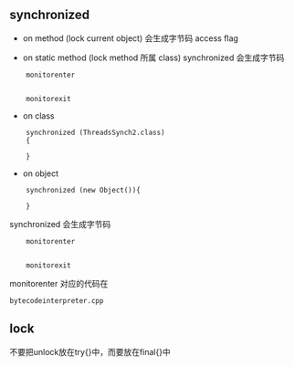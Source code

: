 



## synchronized
- on method (lock current object)
会生成字节码 access flag

- on static method (lock method 所属 class)
synchronized 会生成字节码
```
    monitorenter

    
    monitorexit
```
- on class
```
    synchronized (ThreadsSynch2.class)
    {
        
    }
```
- on object
```
    synchronized (new Object()){

    }

```
synchronized 会生成字节码
```
    monitorenter

    
    monitorexit
```
monitorenter 对应的代码在
```
bytecodeinterpreter.cpp
```

## lock
不要把unlock放在try{}中，而要放在final{}中